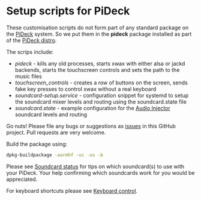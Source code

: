 # Setup scripts for PiDeck

These customisation scripts do not form part of any standard package on the [PiDeck](http://pideck.com) system. 
So we put them in the __pideck__ package installed as part of the [PiDeck distro](https://github.com/pideck/pideck-distro).

The scrips include:

* _pideck_ - kills any old processes, starts xwax with either alsa or jackd backends, starts the touchscreen controls and sets the path to the music files
* _touchscreen_controls_ - creates a row of buttons on the screen, sends fake key presses to control xwax without a real keyboard
* _soundcard-setup.service_ - configuration snippet for systemd to setup the soundcard mixer levels and routing using the soundcard.state file
* _soundcard.state_ - example configuration for the [Audio Injector](http://www.audioinjector.net/#!/rpi-hat) soundcard levels and routing

Go nuts! Please file any bugs or suggestions as [issues](https://github.com/pideck/pideck/issues) in this GitHub project. Pull requests are very welcome.

Build the package using:
```sh
dpkg-buildpackage -aarmhf -uc -us -b
```

Please see [Soundcard status](soundcards.md) for tips on which soundcard(s) to use with your PiDeck. Your help confirming which soundcards work for you would be appreciated.

For keyboard shortcuts please see [Keyboard control](keyboard_control.md).
